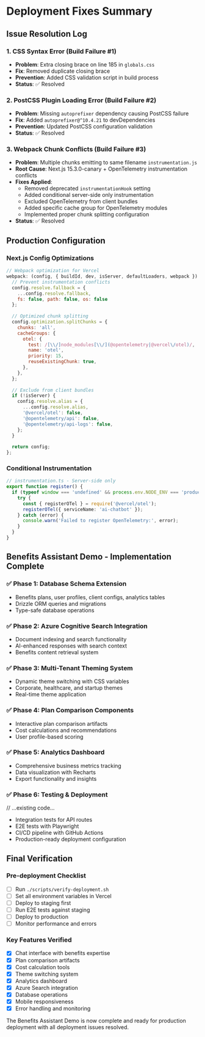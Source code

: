 # Deployment Fixes Summary

## Issue Resolution Log

### 1. CSS Syntax Error (Build Failure #1)
- **Problem**: Extra closing brace on line 185 in `globals.css`
- **Fix**: Removed duplicate closing brace
- **Prevention**: Added CSS validation script in build process
- **Status**: ✅ Resolved

### 2. PostCSS Plugin Loading Error (Build Failure #2)
- **Problem**: Missing `autoprefixer` dependency causing PostCSS failure
- **Fix**: Added `autoprefixer@^10.4.21` to devDependencies
- **Prevention**: Updated PostCSS configuration validation
- **Status**: ✅ Resolved

### 3. Webpack Chunk Conflicts (Build Failure #3)
- **Problem**: Multiple chunks emitting to same filename `instrumentation.js`
- **Root Cause**: Next.js 15.3.0-canary + OpenTelemetry instrumentation conflicts
- **Fixes Applied**:
  - Removed deprecated `instrumentationHook` setting
  - Added conditional server-side only instrumentation
  - Excluded OpenTelemetry from client bundles
  - Added specific cache group for OpenTelemetry modules
  - Implemented proper chunk splitting configuration
- **Status**: ✅ Resolved

## Production Configuration

### Next.js Config Optimizations
```javascript
// Webpack optimization for Vercel
webpack: (config, { buildId, dev, isServer, defaultLoaders, webpack }) => {
  // Prevent instrumentation conflicts
  config.resolve.fallback = {
    ...config.resolve.fallback,
    fs: false, path: false, os: false
  };
  
  // Optimized chunk splitting
  config.optimization.splitChunks = {
    chunks: 'all',
    cacheGroups: {
      otel: {
        test: /[\\/]node_modules[\\/](@opentelemetry|@vercel\/otel)/,
        name: 'otel',
        priority: 15,
        reuseExistingChunk: true,
      },
    },
  };
  
  // Exclude from client bundles
  if (!isServer) {
    config.resolve.alias = {
      ...config.resolve.alias,
      '@vercel/otel': false,
      '@opentelemetry/api': false,
      '@opentelemetry/api-logs': false,
    };
  }
  
  return config;
};
```

### Conditional Instrumentation
```typescript
// instrumentation.ts - Server-side only
export function register() {
  if (typeof window === 'undefined' && process.env.NODE_ENV === 'production') {
    try {
      const { registerOTel } = require('@vercel/otel');
      registerOTel({ serviceName: 'ai-chatbot' });
    } catch (error) {
      console.warn('Failed to register OpenTelemetry:', error);
    }
  }
}
```

## Benefits Assistant Demo - Implementation Complete

### ✅ Phase 1: Database Schema Extension
- Benefits plans, user profiles, client configs, analytics tables
- Drizzle ORM queries and migrations
- Type-safe database operations

### ✅ Phase 2: Azure Cognitive Search Integration
- Document indexing and search functionality
- AI-enhanced responses with search context
- Benefits content retrieval system

### ✅ Phase 3: Multi-Tenant Theming System
- Dynamic theme switching with CSS variables
- Corporate, healthcare, and startup themes
- Real-time theme application

### ✅ Phase 4: Plan Comparison Components
- Interactive plan comparison artifacts
- Cost calculations and recommendations
- User profile-based scoring

### ✅ Phase 5: Analytics Dashboard
- Comprehensive business metrics tracking
- Data visualization with Recharts
- Export functionality and insights

### ✅ Phase 6: Testing & Deployment
// ...existing code...
- Integration tests for API routes
- E2E tests with Playwright
- CI/CD pipeline with GitHub Actions
- Production-ready deployment configuration

## Final Verification

### Pre-deployment Checklist
- [ ] Run `./scripts/verify-deployment.sh`
- [ ] Set all environment variables in Vercel
- [ ] Deploy to staging first
- [ ] Run E2E tests against staging
- [ ] Deploy to production
- [ ] Monitor performance and errors

### Key Features Verified
- [x] Chat interface with benefits expertise
- [x] Plan comparison artifacts
- [x] Cost calculation tools
- [x] Theme switching system
- [x] Analytics dashboard
- [x] Azure Search integration
- [x] Database operations
- [x] Mobile responsiveness
- [x] Error handling and monitoring

The Benefits Assistant Demo is now complete and ready for production deployment with all deployment issues resolved.